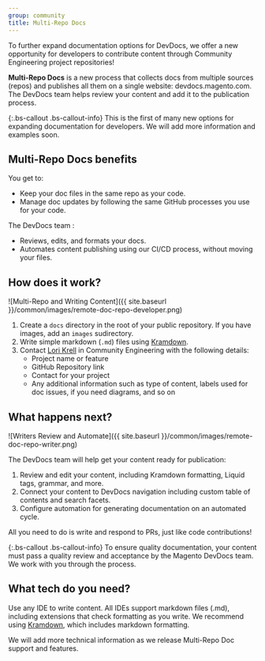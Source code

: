```yaml
---
group: community
title: Multi-Repo Docs
---
```


To further expand documentation options for DevDocs, we offer a new opportunity for developers to contribute content through Community Engineering project repositories!

**Multi-Repo Docs** is a new process that collects docs from multiple sources (repos) and publishes all them on a single website: devdocs.magento.com. The DevDocs team helps review your content and add it to the publication process. 

{:.bs-callout .bs-callout-info}
This is the first of many new options for expanding documentation for developers. We will add more information and examples soon.

## Multi-Repo Docs benefits

You get to:

- Keep your doc files in the same repo as your code. 
- Manage doc updates by following the same GitHub processes you use for your code.

The DevDocs team :

- Reviews, edits, and formats your docs.
- Automates content publishing using our CI/CD process, without moving your files.


## How does it work?

![Multi-Repo and Writing Content]({{ site.baseurl }}/common/images/remote-doc-repo-developer.png) 

1. Create a `docs` directory in the root of your public repository. If you have images, add an `images` sudirectory.
1. Write simple markdown (`.md`) files using [Kramdown](https://kramdown.gettalong.org/syntax.html).
1. Contact [Lori Krell](mailto:lkrell@adobe.com) in Community Engineering with the following details:
    - Project name or feature
    - GitHub Repository link
    - Contact for your project  
    - Any additional information such as type of content, labels used for doc issues, if you need diagrams, and so on

## What happens next?

![Writers Review and Automate]({{ site.baseurl }}/common/images/remote-doc-repo-writer.png)

The DevDocs team will help get your content ready for publication:

1. Review and edit your content, including Kramdown formatting, Liquid tags, grammar, and more.
1. Connect your content to DevDocs navigation including custom table of contents and search facets.
1. Configure automation for generating documentation on an automated cycle.

All you need to do is write and respond to PRs, just like code contributions!

{:.bs-callout .bs-callout-info}
To ensure quality documentation, your content must pass a quality review and acceptance by the Magento DevDocs team. We work with you through the process.

## What tech do you need?

Use any IDE to write content. All IDEs support markdown files (.md), including extensions that check formatting as you write. We recommend using [Kramdown](https://kramdown.gettalong.org/syntax.html), which includes markdown formatting.


We will add more technical information as we release Multi-Repo Doc support and features.